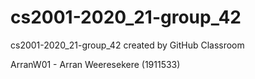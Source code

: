 # cs2001-2020_21-group_42
cs2001-2020_21-group_42 created by GitHub Classroom

ArranW01 - Arran Weeresekere (1911533)

